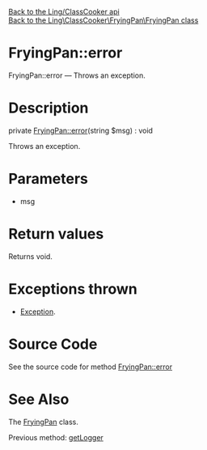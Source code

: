 [Back to the Ling/ClassCooker api](https://github.com/lingtalfi/ClassCooker/blob/master/doc/api/Ling/ClassCooker.md)<br>
[Back to the Ling\ClassCooker\FryingPan\FryingPan class](https://github.com/lingtalfi/ClassCooker/blob/master/doc/api/Ling/ClassCooker/FryingPan/FryingPan.md)


FryingPan::error
================



FryingPan::error — Throws an exception.




Description
================


private [FryingPan::error](https://github.com/lingtalfi/ClassCooker/blob/master/doc/api/Ling/ClassCooker/FryingPan/FryingPan/error.md)(string $msg) : void




Throws an exception.




Parameters
================


- msg

    


Return values
================

Returns void.


Exceptions thrown
================

- [Exception](http://php.net/manual/en/class.exception.php).&nbsp;







Source Code
===========
See the source code for method [FryingPan::error](https://github.com/lingtalfi/ClassCooker/blob/master/FryingPan/FryingPan.php#L232-L235)


See Also
================

The [FryingPan](https://github.com/lingtalfi/ClassCooker/blob/master/doc/api/Ling/ClassCooker/FryingPan/FryingPan.md) class.

Previous method: [getLogger](https://github.com/lingtalfi/ClassCooker/blob/master/doc/api/Ling/ClassCooker/FryingPan/FryingPan/getLogger.md)<br>

